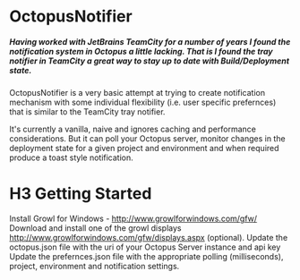 # OctopusNotifier

##### Having worked with JetBrains TeamCity for a number of years I found the notification system in Octopus a little lacking. That is I found the tray notifier in TeamCity a great way to stay up to date with Build/Deployment state. 

OctopusNotifier is a very basic attempt at trying to create notification mechanism with some individual flexibility (i.e. user specific prefernces) that is similar to the TeamCity tray notifier. 

It's currently a vanilla, naive and ignores caching and performance considerations. But it can poll your Octopus server, monitor changes in the deployment state for a given project and environment and when required produce a toast style notification. 

# H3 Getting Started

Install Growl for Windows - http://www.growlforwindows.com/gfw/
Download and install one of the growl displays http://www.growlforwindows.com/gfw/displays.aspx (optional). 
Update the octopus.json file with the uri of your Octopus Server instance and api key
Update the prefernces.json file with the appropriate polling (milliseconds), project, environment and notification settings. 


